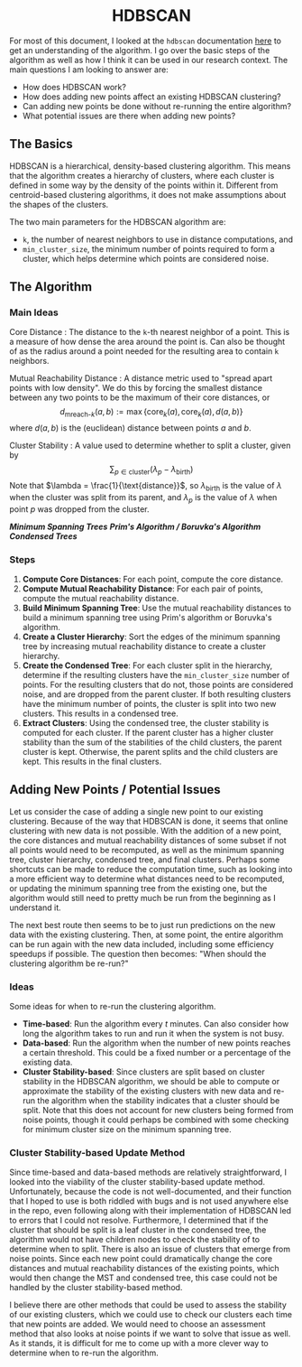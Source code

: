 # <center> HDBSCAN </center>

For most of this document, I looked at the `hdbscan` documentation [here](https://hdbscan.readthedocs.io/en/latest/how_hdbscan_works.html) to get an understanding of the algorithm. I go over the basic steps of the algorithm as well as how I think it can be used in our research context. The main questions I am looking to answer are:
- How does HDBSCAN work?
- How does adding new points affect an existing HDBSCAN clustering?
- Can adding new points be done without re-running the entire algorithm?
- What potential issues are there when adding new points?

## The Basics
HDBSCAN is a hierarchical, density-based clustering algorithm. This means that the algorithm creates a hierarchy of clusters, where each cluster is defined in some way by the density of the points within it. Different from centroid-based clustering algorithms, it does not make assumptions about the shapes of the clusters.

The two main parameters for the HDBSCAN algorithm are:
- `k`, the number of nearest neighbors to use in distance computations, and 
- `min_cluster_size`, the minimum number of points required to form a cluster, which helps determine which points are considered noise.

## The Algorithm
### Main Ideas
Core Distance
: The distance to the `k`-th nearest neighbor of a point. This is a measure of how dense the area around the point is. Can also be thought of as the radius around a point needed for the resulting area to contain `k` neighbors.

Mutual Reachability Distance
: A distance metric used to "spread apart points with low density". We do this by forcing the smallest distance between any two points to be the maximum of their core distances, or $$d_{\text{mreach-}k}(a,b) := \max{\{\text{core}_k(a), \text{core}_k(a), d(a,b)\} }$$ where $d(a,b)$ is the (euclidean) distance between points $a$ and $b$.

Cluster Stability
: A value used to determine whether to split a cluster, given by $$\sum_{p \in \text{cluster}} (\lambda_p - \lambda_{\text{birth}})$$ Note that $\lambda = \frac{1}{\text{distance}}$, so $\lambda_{\text{birth}}$ is the value of $\lambda$ when the cluster was split from its parent, and $\lambda_p$ is the value of $\lambda$ when point $p$ was dropped from the cluster.

***Minimum Spanning Trees***
***Prim's Algorithm / Boruvka's Algorithm***
***Condensed Trees***

### Steps
1. **Compute Core Distances**: For each point, compute the core distance.
2. **Compute Mutual Reachability Distance**: For each pair of points, compute the mutual reachability distance.
3. **Build Minimum Spanning Tree**: Use the mutual reachability distances to build a minimum spanning tree using Prim's algorithm or Boruvka's algorithm.
4. **Create a Cluster Hierarchy**: Sort the edges of the minimum spanning tree by increasing mutual reachability distance to create a cluster hierarchy.
5. **Create the Condensed Tree**: For each cluster split in the hierarchy, determine if the resulting clusters have the `min_cluster_size` number of points. For the resulting clusters that do not, those points are considered noise, and are dropped from the parent cluster. If both resulting clusters have the minimum number of points, the cluster is split into two new clusters. This results in a condensed tree.
6. **Extract Clusters**: Using the condensed tree, the cluster stability is computed for each cluster. If the parent cluster has a higher cluster stability than the sum of the stabilities of the child clusters, the parent cluster is kept. Otherwise, the parent splits and the child clusters are kept. This results in the final clusters.

## Adding New Points / Potential Issues
Let us consider the case of adding a single new point to our existing clustering. Because of the way that HDBSCAN is done, it seems that online clustering with new data is not possible. With the addition of a new point, the core distances and mutual reachability distances of some subset if not all points would need to be recomputed, as well as the minimum spanning tree, cluster hierarchy, condensed tree, and final clusters. Perhaps some shortcuts can be made to reduce the computation time, such as looking into a more efficient way to determine what distances need to be recomputed, or updating the minimum spanning tree from the existing one, but the algorithm would still need to pretty much be run from the beginning as I understand it.

The next best route then seems to be to just run predictions on the new data with the existing clustering. Then, at some point, the entire algorithm can be run again with the new data included, including some efficiency speedups if possible. The question then becomes: "When should the clustering algorithm be re-run?"

### Ideas
Some ideas for when to re-run the clustering algorithm.
- **Time-based**: Run the algorithm every $t$ minutes. Can also consider how long the algorithm takes to run and run it when the system is not busy.
- **Data-based**: Run the algorithm when the number of new points reaches a certain threshold. This could be a fixed number or a percentage of the existing data.
- **Cluster Stability-based**: Since clusters are split based on cluster stability in the HDBSCAN algorithm, we should be able to compute or approximate the stability of the existing clusters with new data and re-run the algorithm when the stability indicates that a cluster should be split. Note that this does not account for new clusters being formed from noise points, though it could perhaps be combined with some checking for minimum cluster size on the minimum spanning tree.

### Cluster Stability-based Update Method
Since time-based and data-based methods are relatively straightforward, I looked into the viability of the cluster stability-based update method. Unfortunately, because the code is not well-documented, and their function that I hoped to use is both riddled with bugs and is not used anywhere else in the repo, even following along with their implementation of HDBSCAN led to errors that I could not resolve. Furthermore, I determined that if the cluster that should be split is a leaf cluster in the condensed tree, the algorithm would not have children nodes to check the stability of to determine when to split. There is also an issue of clusters that emerge from noise points. Since each new point could dramatically change the core distances and mutual reachability distances of the existing points, which would then change the MST and condensed tree, this case could not be handled by the cluster stability-based method.

I believe there are other methods that could be used to assess the stability of our existing clusters, which we could use to check our clusters each time that new points are added. We would need to choose an assessment method that also looks at noise points if we want to solve that issue as well. As it stands, it is difficult for me to come up with a more clever way to determine when to re-run the algorithm.

